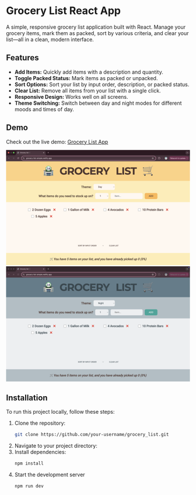 # Grocery List React App

A simple, responsive grocery list application built with React. Manage your grocery items, mark them as packed, sort by various criteria, and clear your list—all in a clean, modern interface.

## Features

- **Add Items:** Quickly add items with a description and quantity.
- **Toggle Packed Status:** Mark items as packed or unpacked.
- **Sort Options:** Sort your list by input order, description, or packed status.
- **Clear List:** Remove all items from your list with a single click.
- **Responsive Design:** Works well on all screens.
- **Theme Switching:** Switch between day and night modes for different moods and times of day.

## Demo

Check out the live demo: [Grocery List App](https://grocery-list-simple.netlify.app/)

![Grocery List App Preview](./GroceryList1.png)  
![Grocery List App Preview](./GroceryList2.png)  

## Installation

To run this project locally, follow these steps:

1. Clone the repository:
   ```bash
   git clone https://github.com/your-username/grocery_list.git
2. Navigate to your project directory:
3. Install dependencies:
   ```bash
   npm install
4. Start the development server
   ```bash
   npm run dev

